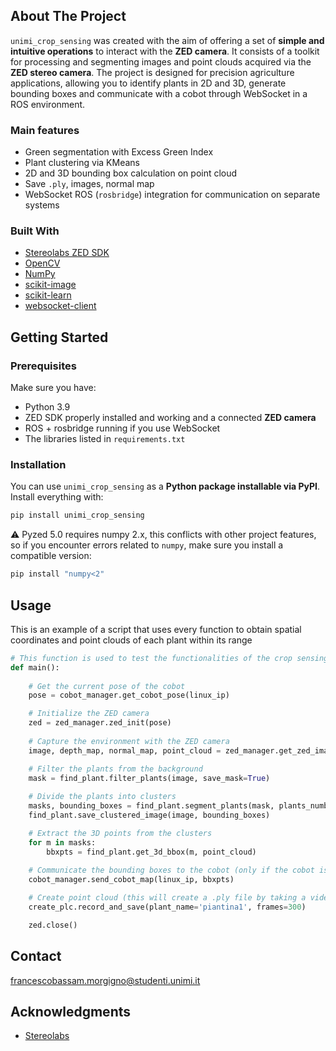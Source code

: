 ## About The Project

`unimi_crop_sensing` was created with the aim of offering a set of **simple and intuitive operations** to interact with the **ZED camera**. It consists of a toolkit for processing and segmenting images and point clouds acquired via the **ZED stereo camera**. The project is designed for precision agriculture applications, allowing you to identify plants in 2D and 3D, generate bounding boxes and communicate with a cobot through WebSocket in a ROS environment.

### Main features
* Green segmentation with Excess Green Index
* Plant clustering via KMeans
* 2D and 3D bounding box calculation on point cloud
* Save `.ply`, images, normal map
* WebSocket ROS (`rosbridge`) integration for communication on separate systems

### Built With

* [Stereolabs ZED SDK](https://www.stereolabs.com/zed-sdk/) 
* [OpenCV](https://opencv.org/)
* [NumPy](https://numpy.org/)
* [scikit-image](https://scikit-image.org/)
* [scikit-learn](https://scikit-learn.org/)
* [websocket-client](https://github.com/websocket-client/websocket-client)

## Getting Started

### Prerequisites

Make sure you have:
- Python 3.9
- ZED SDK properly installed and working and a connected **ZED camera**
- ROS + rosbridge running if you use WebSocket
- The libraries listed in `requirements.txt`

### Installation

You can use `unimi_crop_sensing` as a **Python package installable via PyPI**. Install everything with:
```bash
pip install unimi_crop_sensing
```

⚠️ Pyzed 5.0 requires numpy 2.x, this conflicts with other project features, so if you encounter errors related to `numpy`, make sure you install a compatible version:
```bash
pip install "numpy<2"
```

## Usage

This is an example of a script that uses every function to obtain spatial coordinates and point clouds of each plant within its range

```python
# This function is used to test the functionalities of the crop sensing module
def main():
    
    # Get the current pose of the cobot
    pose = cobot_manager.get_cobot_pose(linux_ip)

    # Initialize the ZED camera
    zed = zed_manager.zed_init(pose)
    
    # Capture the environment with the ZED camera
    image, depth_map, normal_map, point_cloud = zed_manager.get_zed_image(zed, save=True)

    # Filter the plants from the background
    mask = find_plant.filter_plants(image, save_mask=True)
    
    # Divide the plants into clusters
    masks, bounding_boxes = find_plant.segment_plants(mask, plants_number)
    find_plant.save_clustered_image(image, bounding_boxes)

    # Extract the 3D points from the clusters
    for m in masks:
        bbxpts = find_plant.get_3d_bbox(m, point_cloud)
        
    # Communicate the bounding boxes to the cobot (only if the cobot is operated in another machine)
    cobot_manager.send_cobot_map(linux_ip, bbxpts)

    # Create point cloud (this will create a .ply file by taking a video of the environment)
    create_plc.record_and_save(plant_name='piantina1', frames=300)

    zed.close()
``` 

<!-- CONTACT -->
## Contact

francescobassam.morgigno@studenti.unimi.it

<!-- ACKNOWLEDGMENTS -->
## Acknowledgments

* [Stereolabs](https://www.stereolabs.com/en-it)

